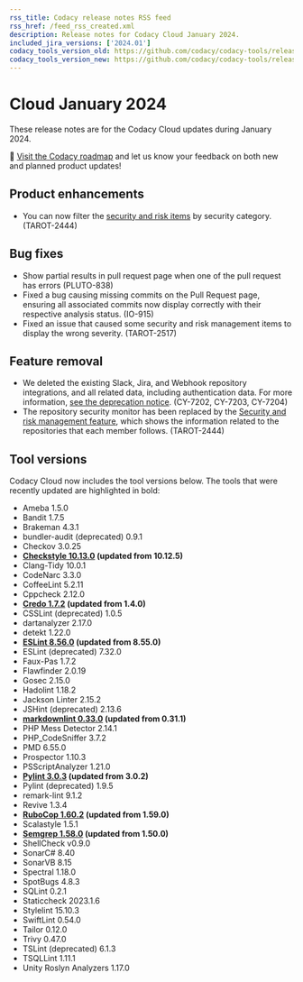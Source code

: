 ```yaml
---
rss_title: Codacy release notes RSS feed
rss_href: /feed_rss_created.xml
description: Release notes for Codacy Cloud January 2024.
included_jira_versions: ['2024.01']
codacy_tools_version_old: https://github.com/codacy/codacy-tools/releases/tag/7.10.158
codacy_tools_version_new: https://github.com/codacy/codacy-tools/releases/tag/7.10.193
---
```


# Cloud January 2024

These release notes are for the Codacy Cloud updates during January 2024.

📢 [Visit the Codacy roadmap](https://roadmap.codacy.com) and <span class="skip-vale">let us know</span> your feedback on both new and planned product updates!

<!--TODO Check these issues manually

Jira issues with disabled release notes

Bugs and other issues:
-   https://codacy.atlassian.net/browse/TCE-788
-   https://codacy.atlassian.net/browse/TCE-784
-   https://codacy.atlassian.net/browse/TCE-747
-   https://codacy.atlassian.net/browse/TCE-737
-   https://codacy.atlassian.net/browse/TCE-736
-   https://codacy.atlassian.net/browse/TCE-732
-   https://codacy.atlassian.net/browse/TCE-726
-   https://codacy.atlassian.net/browse/TCE-723
-   https://codacy.atlassian.net/browse/TCE-722
-   https://codacy.atlassian.net/browse/TCE-720
-   https://codacy.atlassian.net/browse/TCE-707
-   https://codacy.atlassian.net/browse/TCE-698
-   https://codacy.atlassian.net/browse/TCE-91
-   https://codacy.atlassian.net/browse/TCE-85
-   https://codacy.atlassian.net/browse/TCE-65
-   https://codacy.atlassian.net/browse/PLUTO-854
-   https://codacy.atlassian.net/browse/PLUTO-844
-   https://codacy.atlassian.net/browse/PLUTO-843
-   https://codacy.atlassian.net/browse/PLUTO-842
-   https://codacy.atlassian.net/browse/PLUTO-841
-   https://codacy.atlassian.net/browse/PLUTO-840
-->

## Product enhancements

-   You can now filter the [security and risk items](../../organizations/managing-security-and-risk.md) by security category. (TAROT-2444)

## Bug fixes

-   Show partial results in pull request page when one of the pull request has errors (PLUTO-838)
-   Fixed a bug causing missing commits on the Pull Request page, ensuring all associated commits now display correctly with their respective analysis status. (IO-915)
-   Fixed an issue that caused some security and risk management items to display the wrong severity. (TAROT-2517)

## Feature removal

-   We deleted the existing Slack, Jira, and Webhook repository integrations, and all related data, including authentication data. For more information, [see the deprecation notice](./cloud-2023-11-13-jira-slack-webhooks-repo-integrations-removal.md). (CY-7202, CY-7203, CY-7204)
-   The repository security monitor has been replaced by the [Security and risk management feature](../../organizations/managing-security-and-risk.md), which shows the information related to the repositories that each member follows. (TAROT-2444)

## Tool versions

Codacy Cloud now includes the tool versions below. The tools that were recently updated are highlighted in bold:

-   Ameba 1.5.0
-   Bandit 1.7.5
-   Brakeman 4.3.1
-   bundler-audit (deprecated) 0.9.1
-   Checkov 3.0.25
-   **[Checkstyle 10.13.0](https://checkstyle.sourceforge.io/releasenotes.html#Release_10.13.0) (updated from 10.12.5)**
-   Clang-Tidy 10.0.1
-   CodeNarc 3.3.0
-   CoffeeLint 5.2.11
-   Cppcheck 2.12.0
-   **[Credo 1.7.2](https://github.com/rrrene/credo/releases/tag/v1.7.2) (updated from 1.4.0)**
-   CSSLint (deprecated) 1.0.5
-   dartanalyzer 2.17.0
-   detekt 1.22.0
-   **[ESLint 8.56.0](https://github.com/eslint/eslint/releases/tag/v8.56.0) (updated from 8.55.0)**
-   ESLint (deprecated) 7.32.0
-   Faux-Pas 1.7.2
-   Flawfinder 2.0.19
-   Gosec 2.15.0
-   Hadolint 1.18.2
-   Jackson Linter 2.15.2
-   JSHint (deprecated) 2.13.6
-   **[markdownlint 0.33.0](https://github.com/DavidAnson/markdownlint/releases/tag/v0.33.0) (updated from 0.31.1)**
-   PHP Mess Detector 2.14.1
-   PHP_CodeSniffer 3.7.2
-   PMD 6.55.0
-   Prospector 1.10.3
-   PSScriptAnalyzer 1.21.0
-   **[Pylint 3.0.3](https://github.com/pylint-dev/pylint/releases/tag/v3.0.3) (updated from 3.0.2)**
-   Pylint (deprecated) 1.9.5
-   remark-lint 9.1.2
-   Revive 1.3.4
-   **[RuboCop 1.60.2](https://github.com/rubocop/rubocop/releases/tag/v1.60.2) (updated from 1.59.0)**
-   Scalastyle 1.5.1
-   **[Semgrep 1.58.0](https://github.com/semgrep/semgrep/releases/tag/v1.58.0) (updated from 1.50.0)**
-   ShellCheck v0.9.0
-   SonarC# 8.40
-   SonarVB 8.15
-   Spectral 1.18.0
-   SpotBugs 4.8.3
-   SQLint 0.2.1
-   Staticcheck 2023.1.6
-   Stylelint 15.10.3
-   SwiftLint 0.54.0
-   Tailor 0.12.0
-   Trivy 0.47.0
-   TSLint (deprecated) 6.1.3
-   TSQLLint 1.11.1
-   Unity Roslyn Analyzers 1.17.0
